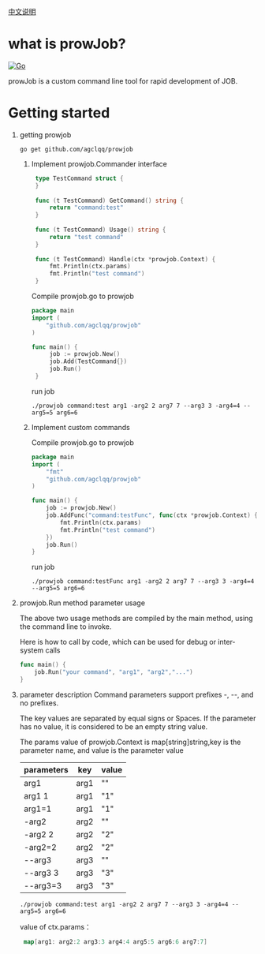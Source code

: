 [中文说明](Readme_zh.md)

# what is prowJob?
[![Go](https://github.com/agclqq/prowjob/actions/workflows/go.yml/badge.svg)](https://github.com/agclqq/prowjob/actions/workflows/go.yml)

prowJob is a custom command line tool for rapid development of JOB.

# Getting started

1. getting prowjob
   ```shell
   go get github.com/agclqq/prowjob
   ```
    1. Implement prowjob.Commander interface
       ```go
        type TestCommand struct {
        }
     
        func (t TestCommand) GetCommand() string {
            return "command:test"
        }
     
        func (t TestCommand) Usage() string {
            return "test command"
        }
     
        func (t TestCommand) Handle(ctx *prowjob.Context) {
            fmt.Println(ctx.params)
            fmt.Println("test command")
        }
       ```
       Compile prowjob.go to prowjob
       ```go
       package main
       import (
           "github.com/agclqq/prowjob"
       )
       
       func main() {
            job := prowjob.New()
            job.Add(TestCommand{})
            job.Run()
        }
       ```
       run job
       ```shell
       ./prowjob command:test arg1 -arg2 2 arg7 7 --arg3 3 -arg4=4 --arg5=5 arg6=6
       ```
    2. Implement custom commands

       Compile prowjob.go to prowjob
        ```go
        package main
        import (
            "fmt"
            "github.com/agclqq/prowjob"
        )
    
        func main() {
            job := prowjob.New()
            job.AddFunc("command:testFunc", func(ctx *prowjob.Context) {
                fmt.Println(ctx.params)
                fmt.Println("test command")
            })
            job.Run()
        }
        ```
       run job
       ```shell
       ./prowjob command:testFunc arg1 -arg2 2 arg7 7 --arg3 3 -arg4=4 --arg5=5 arg6=6
       ```
3. prowjob.Run method parameter usage

   The above two usage methods are compiled by the main method, using the command line to invoke.

   Here is how to call by code, which can be used for debug or inter-system calls
    ```go
    func main() {
        job.Run("your command", "arg1", "arg2","...")
    }
    ```

4. parameter description
   Command parameters support prefixes -, --, and no prefixes.

   The key values are separated by equal signs or Spaces. If the parameter has no value, it is considered to be an empty
   string value.

   The params value of prowjob.Context is map[string]string,key is the parameter name, and value is the parameter value

   | parameters | key  | value |
   |------------|------|-------|
   | arg1       | arg1 | ""    |
   | arg1 1     | arg1 | "1"   |
   | arg1=1     | arg1 | "1"   |
   | -arg2      | arg2 | ""    |
   | -arg2 2    | arg2 | "2"   |
   | -arg2=2    | arg2 | "2"   |
   | --arg3     | arg3 | ""    |
   | --arg3 3   | arg3 | "3"   |
   | --arg3=3   | arg3 | "3"   |

   ```shell
   ./prowjob command:test arg1 -arg2 2 arg7 7 --arg3 3 -arg4=4 --arg5=5 arg6=6
   ```
   value of ctx.params：
   ```go
    map[arg1: arg2:2 arg3:3 arg4:4 arg5:5 arg6:6 arg7:7]
   ```
